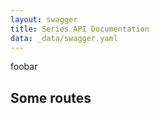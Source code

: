```yaml
---
layout: swagger
title: Series API Documentation
data: _data/swagger.yaml
---
```


foobar

## Some routes
